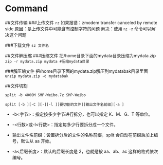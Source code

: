 # Command

##文件传输
###上传文件
`rz`
如果报错：zmodem transfer canceled by remote side
原因：是上传文件中可能含有控制字符的问题
解决：使用 rz -e 命令可以解决这个问题

###下载文件
`sz 文件名`

##文件解压缩
###压缩文件
把/home目录下面的mydata目录压缩为mydata.zip
`zip -r mydata.zip mydata #压缩mydata目录`

###解压缩文件
把/home目录下面的mydata.zip解压到mydatabak目录里面
`unzip mydata.zip -d mydatabak`

##文件切割

`split -b 4000M SMP-Weibo.7z SMP-Weibo`

```
split [-b ][-C ][-][-l ][要切割的文件][输出文件名前缀][-a ]
```

- -b<字节>：指定按多少字节进行拆分，也可以指定 K、M、G、T 等单位。

- -<行数>或-l<行数>：指定每多少行要拆分成一个文件。
- 输出文件名前缀：设置拆分后的文件的名称前缀，split 会自动在前缀后加上编号，默认从 aa 开始。
- -a<后缀长度>：默认的后缀长度是 2，也就是按 aa、ab、ac 这样的格式依次编号。